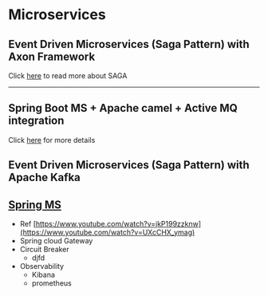 # Microservices

## Event Driven Microservices (Saga Pattern) with Axon Framework
Click [here](/spring-microservices/ms-sagapattern/ms-saga.md) to read more about SAGA
<hr/>


## Spring Boot MS + Apache camel + Active MQ integration
Click [here](/spring-microservices/ms-apache-camel/spring-camel.md) for more details

## Event Driven Microservices (Saga Pattern) with Apache Kafka

## [Spring MS](/ms-spring-cloud-gateway/readme.md)
- Ref [https://www.youtube.com/watch?v=jkP199zzknw](https://www.youtube.com/watch?v=UXcCHX_ymag)
- Spring cloud Gateway
- Circuit Breaker
  - djfd
- Observability 
  - Kibana
  - prometheus
  


